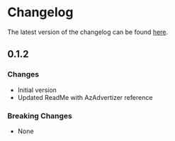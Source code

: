 # Changelog

The latest version of the changelog can be found [here](https://github.com/Azure/bicep-registry-modules/blob/main/avm/res/network/p2s-vpn-gateway/CHANGELOG.md).

## 0.1.2

### Changes

- Initial version
- Updated ReadMe with AzAdvertizer reference

### Breaking Changes

- None
